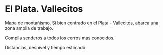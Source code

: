 # El Plata. Vallecitos
Mapa de montañismo. Si bien centrado en el Plata - Vallecitos, abarca una zona amplia de trabajo.

Compila senderos a todos los cerros más conocidos.

Distancias, desnivel y tiempo estimado.